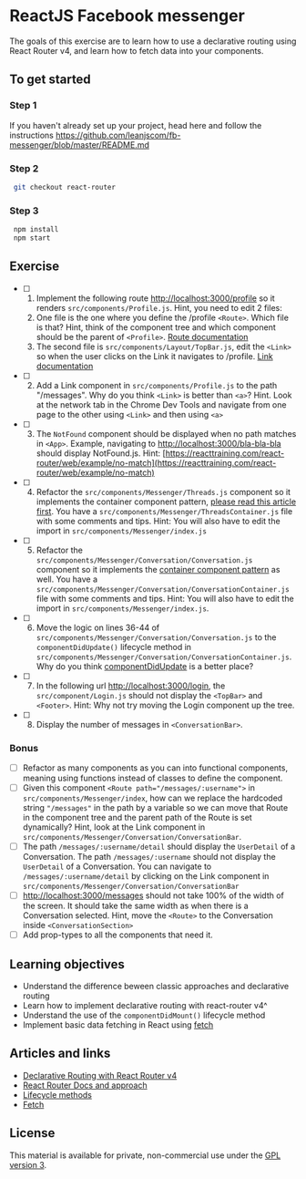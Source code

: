 # ReactJS Facebook messenger

The goals of this exercise are to learn how to use a declarative routing using React Router v4, and learn how to fetch data into your components.

## To get started

### Step 1

If you haven't already set up your project, head here and follow the instructions https://github.com/leanjscom/fb-messenger/blob/master/README.md

### Step 2

```sh
 git checkout react-router
```

### Step 3

```sh
 npm install
 npm start
```

## Exercise

- [ ] 1. Implement the following route [http://localhost:3000/profile](http://localhost:3000/profile) so it renders `src/components/Profile.js`. Hint, you need to edit 2 files:
  1. One file is the one where you define the /profile `<Route>`. Which file is that? Hint, think of the component tree and which component should be the parent of `<Profile>`. [Route documentation](https://reacttraining.com/react-router/web/api/Route)
  1. The second file is `src/components/Layout/TopBar.js`, edit the `<Link>` so when the user clicks on the Link it navigates to /profile. [Link documentation](https://reacttraining.com/react-router/web/api/Link)

- [ ] 2. Add a Link component in `src/components/Profile.js` to the path "/messages". Why do you think `<Link>` is better than `<a>`? Hint. Look at the network tab in the Chrome Dev Tools and navigate from one page to the other using `<Link>` and then using `<a>`

- [ ] 3. The `NotFound` component should be displayed when no path matches in `<App>`. Example, navigating to [http://localhost:3000/bla-bla-bla](http://localhost:3000/bla-bla-bla) should display NotFound.js. Hint: [https://reacttraining.com/react-router/web/example/no-match](https://reacttraining.com/react-router/web/example/no-match)

- [ ] 4. Refactor the `src/components/Messenger/Threads.js` component so it implements the container component pattern, [please read this article first](https://medium.com/@learnreact/container-components-c0e67432e005). You have a `src/components/Messenger/ThreadsContainer.js` file with some comments and tips. Hint: You will also have to edit the import in `src/components/Messenger/index.js`

- [ ] 5. Refactor the `src/components/Messenger/Conversation/Conversation.js` component so it implements the [container component pattern](https://medium.com/@learnreact/container-components-c0e67432e005) as well. You have a `src/components/Messenger/Conversation/ConversationContainer.js` file with some comments and tips. Hint: You will also have to edit the import in `src/components/Messenger/index.js`.

- [ ] 6. Move the logic on lines 36-44 of `src/components/Messenger/Conversation/Conversation.js` to the `componentDidUpdate()` lifecycle method in `src/components/Messenger/Conversation/ConversationContainer.js`. Why do you think [componentDidUpdate](https://reactjs.org/docs/react-component.html#componentdidupdate) is a better place?

- [ ] 7. In the following url [http://localhost:3000/login](http://localhost:3000/login), the `src/component/Login.js` should not display the `<TopBar>` and `<Footer>`. Hint: Why not try moving the Login component up the tree.

- [ ] 8. Display the number of messages in `<ConversationBar>`.

### Bonus

- [ ] Refactor as many components as you can into functional components, meaning using functions instead of classes to define the component.
- [ ] Given this component `<Route path="/messages/:username">` in `src/components/Messenger/index`, how can we replace the hardcoded string `"/messages"` in the path by a variable so we can move that Route in the component tree and the parent path of the Route is set dynamically? Hint, look at the Link component in `src/components/Messenger/Conversation/ConversationBar`.
- [ ] The path `/messages/:username/detail` should display the `UserDetail` of a Conversation. The path `/messages/:username` should not display the `UserDetail` of a Conversation. You can navigate to `/messages/:username/detail` by clicking on the Link component in `src/components/Messenger/Conversation/ConversationBar`
- [ ] [http://localhost:3000/messages](http://localhost:3000/messages) should not take 100% of the width of the screen. It should take the same width as when there is a Conversation selected. Hint, move the `<Route>` to the Conversation inside `<ConversationSection>`
- [ ] Add prop-types to all the components that need it.

## Learning objectives

- Understand the difference beween classic approaches and declarative routing
- Learn how to implement declarative routing with react-router v4^
- Understand the use of the `componentDidMount()` lifecycle method
- Implement basic data fetching in React using [fetch](https://developer.mozilla.org/en-US/docs/Web/API/Fetch_API/Using_Fetch)

## Articles and links

- [Declarative Routing with React Router v4](https://medium.com/leanjs/declarative-routing-with-react-router-v4-7419c198e93f)
- [React Router Docs and approach](https://reacttraining.com/react-router/core/guides/philosophy)
- [Lifecycle methods](https://reactjs.org/docs/react-component.html#componentdidmount)
- [Fetch](https://developer.mozilla.org/en-US/docs/Web/API/Fetch_API/Using_Fetch)

## License

This material is available for private, non-commercial use under the [GPL version 3](http://www.gnu.org/licenses/gpl-3.0-standalone.html).
